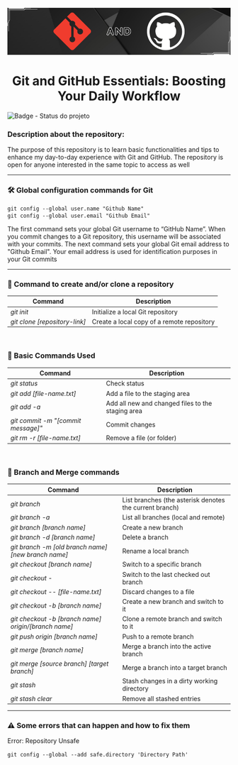 <p align="center">
  <img src="https://github.com/GabrielSoaresCeravolo/Git-and-Github/blob/main/Git-and-Github.png" alt="Capa do Repositório">
</p>

<h1 align="center">Git and GitHub Essentials: Boosting Your Daily Workflow</h1>

![Badge - Status do projeto](http://img.shields.io/static/v1?label=STATUS&message=EM%20DESENVOLVIMENTO&color=yellow&style=for-the-badge)

### Description about the repository: 

The purpose of this repository is to learn basic functionalities and tips to enhance my day-to-day experience with Git and GitHub. The repository is open for anyone interested in the same topic to access as well

<hr>

### 🛠️ Global configuration commands for Git </h3>

```
git config --global user.name "Github Name"
git config --global user.email "Github Email"
```

The first command sets your global Git username to “GitHub Name”. When you commit changes to a Git repository, this username will be associated with your commits. The next command sets your global Git email address to "Github Email". Your email address is used for identification purposes in your Git commits

<hr>

### 📑 Command to create and/or clone a repository

| Command | Description |
| ------- | ----------- |
| *git init* | Initialize a local Git repository |
| *git clone [repository-link]* | Create a local copy of a remote repository |

<br>

### 🙂 Basic Commands Used

| Command | Description |
| ------- | ----------- |
| *git status* | Check status |
| *git add [file-name.txt]* | Add a file to the staging area |
| *git add -a* | Add all new and changed files to the staging area |
| *git commit -m "[commit message]"* | Commit changes |
| *git rm -r [file-name.txt]* | Remove a file (or folder) |

<br>

### 🌳 Branch and Merge commands

| Command | Description |
| ------- | ----------- |
| *git branch* | List branches (the asterisk denotes the current branch) |
| *git branch -a* | List all branches (local and remote) |
| *git branch [branch name]* | Create a new branch |
| *git branch -d [branch name]* | Delete a branch |
| *git branch -m [old branch name] [new branch name]* | Rename a local branch |
| *git checkout [branch name]* | Switch to a specific branch |
| *git checkout -* | Switch to the last checked out branch |
| *git checkout -- [file-name.txt]* | Discard changes to a file |
| *git checkout -b [branch name]* | Create a new branch and switch to it |
| *git checkout -b [branch name] origin/[branch name]* | Clone a remote branch and switch to it |
| *git push origin [branch name]* | Push to a remote branch |
| *git merge [branch name]* | Merge a branch into the active branch |
| *git merge [source branch] [target branch]* | Merge a branch into a target branch |
| *git stash* | Stash changes in a dirty working directory |
| *git stash clear* | Remove all stashed entries |

<hr>

### ⚠️ Some errors that can happen and how to fix them

Error: Repository Unsafe

```
git config --global --add safe.directory 'Directory Path'
```

<br>
